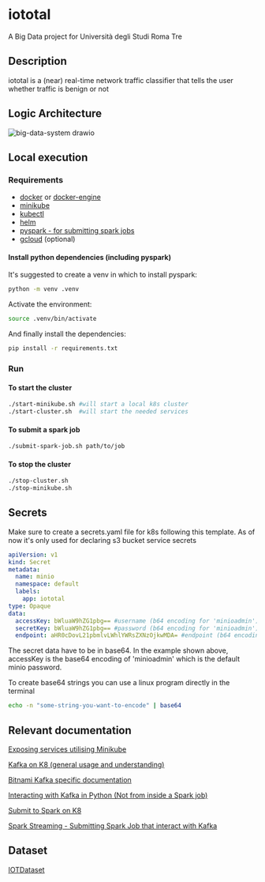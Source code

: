 # iototal
A Big Data project for Università degli Studi Roma Tre

## Description
iototal is a (near) real-time network traffic classifier that tells the user whether traffic is benign or not

## Logic Architecture
![big-data-system drawio](https://github.com/user-attachments/assets/48f1531f-e171-4e50-bc98-d7bb223b856c)


## Local execution

### Requirements
- [docker](https://docs.docker.com/get-started/get-docker/) or [docker-engine](https://docs.docker.com/engine/install/)
- [minikube](https://minikube.sigs.k8s.io/docs/start/)
- [kubectl](https://kubernetes.io/docs/tasks/tools/)
- [helm](https://helm.sh/docs/intro/install/)
- [pyspark - for submitting spark jobs](https://spark.apache.org/docs/latest/api/python/getting_started/install.html#using-pypi)
- [gcloud](https://cloud.google.com/sdk/docs/install#linux) (optional)

#### Install python dependencies (including pyspark)
It's suggested to create a venv in which to install pyspark:
```bash
python -m venv .venv
```
Activate the environment:
```bash
source .venv/bin/activate
```
And finally install the dependencies:
```bash
pip install -r requirements.txt
```


### Run
#### To start the cluster
```bash
./start-minikube.sh #will start a local k8s cluster
./start-cluster.sh  #will start the needed services
```

#### To submit a spark job
```bash
./submit-spark-job.sh path/to/job
```

#### To stop the cluster
```bash
./stop-cluster.sh
./stop-minikube.sh
```

## Secrets
Make sure to create a secrets.yaml file for k8s following this template. As of now it's only used for declaring s3 bucket service secrets
```yaml
apiVersion: v1
kind: Secret
metadata:
  name: minio
  namespace: default
  labels:
    app: iototal
type: Opaque
data:
  accessKey: bWluaW9hZG1pbg== #username (b64 encoding for 'minioadmin')
  secretKey: bWluaW9hZG1pbg== #password (b64 encoding for 'minioadmin')
  endpoint: aHR0cDovL21pbmlvLWhlYWRsZXNzOjkwMDA= #endpoint (b64 encoding for 'http://minio-headless:9000')
```
The secret data have to be in base64. In the example shown above, accessKey is the base64 encoding of 'minioadmin' which is the default minio password.

To create base64 strings you can use a linux program directly in the terminal
```bash
echo -n "some-string-you-want-to-encode" | base64
```

## Relevant documentation
[Exposing services utilising Minikube](https://minikube.sigs.k8s.io/docs/start/?arch=%2Flinux%2Fx86-64%2Fstable%2Fdebian+package#Service)

[Kafka on K8 (general usage and understanding)](https://learnk8s.io/kafka-ha-kubernetes)

[Bitnami Kafka specific documentation](https://github.com/bitnami/charts/tree/main/bitnami/kafka)

[Interacting with Kafka in Python (Not from inside a Spark job)](https://kafka-python.readthedocs.io/en/master/)

[Submit to Spark on K8](https://spark.apache.org/docs/latest/running-on-kubernetes.html#submitting-applications-to-kubernetes)

[Spark Streaming - Submitting Spark Job that interact with Kafka](https://spark.apache.org/docs/latest/structured-streaming-kafka-integration.html)


## Dataset

[IOTDataset](http://cicresearch.ca/IOTDataset/CIC_IOT_Dataset2023/Dataset/)
